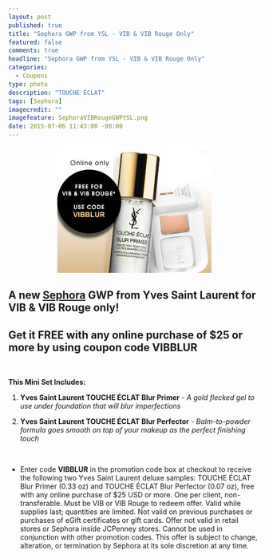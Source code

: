 ```yaml
---
layout: post
published: true
title: "Sephora GWP from YSL - VIB & VIB Rouge Only"
featured: false
comments: true
headline: "Sephora GWP from YSL - VIB & VIB Rouge Only"
categories: 
  - Coupons
type: photo
description: "TOUCHE ÉCLAT"
tags: [Sephora]
imagecredit: ""
imagefeature: SephoraVIBRougeGWPYSL.png
date: 2015-07-06 11:43:00 -08:00
---
```


<center><img src="/images/SephoraVIBRougeGWPYSL.png"></center>

<p><H2>A new <a href="http://www.sephora.com" target="_blank">Sephora</a> GWP from Yves Saint Laurent for VIB & VIB Rouge only!</H2></p>

<p><H2>Get it FREE with any online purchase of $25 or more by using coupon code <b>VIBBLUR</b></H2></p>
<br>

**This Mini Set Includes:**

1. <b>Yves Saint Laurent TOUCHE ÉCLAT Blur Primer</b> - <i>A gold flecked gel to use under foundation that will blur imperfections</i>

2. <b>Yves Saint Laurent TOUCHE ÉCLAT Blur Perfector</b> - <i>Balm-to-powder formula goes smooth on top of your makeup as the perfect finishing touch</i>

<br>

* Enter code <b>VIBBLUR</b> in the promotion code box at checkout to receive the following two Yves Saint Laurent deluxe samples: TOUCHE ÉCLAT Blur Primer (0.33 oz) and TOUCHE ÉCLAT Blur Perfector (0.07 oz), free with any online purchase of $25 USD or more. One per client, non-transferable. Must be VIB or VIB Rouge to redeem offer. Valid while supplies last; quantities are limited. Not valid on previous purchases or purchases of eGift certificates or gift cards. Offer not valid in retail stores or Sephora inside JCPenney stores. Cannot be used in conjunction with other promotion codes. This offer is subject to change, alteration, or termination by Sephora at its sole discretion at any time.
